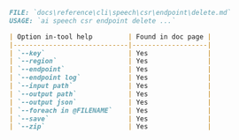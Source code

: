 ﻿```markdown
FILE: `docs\reference\cli\speech\csr\endpoint\delete.md`
USAGE: `ai speech csr endpoint delete ...`

| Option in-tool help         | Found in doc page |
|-----------------------------|-------------------|
| `--key`                     | Yes               |
| `--region`                  | Yes               |
| `--endpoint`                | Yes               |
| `--endpoint log`            | Yes               |
| `--input path`              | Yes               |
| `--output path`             | Yes               |
| `--output json`             | Yes               |
| `--foreach in @FILENAME`    | Yes               |
| `--save`                    | Yes               |
| `--zip`                     | Yes               |
```